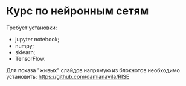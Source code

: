 Курс по нейронным сетям
=======================

Требует установки:
 * jupyter notebook;
 * numpy;
 * sklearn;
 * TensorFlow.

Для показа "живых" слайдов напрямую из блокнотов необходимо установить: https://github.com/damianavila/RISE
